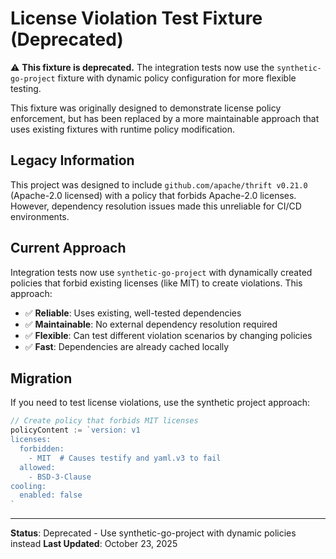 # License Violation Test Fixture (Deprecated)

⚠️ **This fixture is deprecated.** The integration tests now use the `synthetic-go-project` fixture with dynamic policy configuration for more flexible testing.

This fixture was originally designed to demonstrate license policy enforcement, but has been replaced by a more maintainable approach that uses existing fixtures with runtime policy modification.

## Legacy Information

This project was designed to include `github.com/apache/thrift v0.21.0` (Apache-2.0 licensed) with a policy that forbids Apache-2.0 licenses. However, dependency resolution issues made this unreliable for CI/CD environments.

## Current Approach

Integration tests now use `synthetic-go-project` with dynamically created policies that forbid existing licenses (like MIT) to create violations. This approach:

- ✅ **Reliable**: Uses existing, well-tested dependencies
- ✅ **Maintainable**: No external dependency resolution required
- ✅ **Flexible**: Can test different violation scenarios by changing policies
- ✅ **Fast**: Dependencies are already cached locally

## Migration

If you need to test license violations, use the synthetic project approach:

```go
// Create policy that forbids MIT licenses
policyContent := `version: v1
licenses:
  forbidden:
    - MIT  # Causes testify and yaml.v3 to fail
  allowed:
    - BSD-3-Clause
cooling:
  enabled: false
`
```

---

**Status**: Deprecated - Use synthetic-go-project with dynamic policies instead
**Last Updated**: October 23, 2025